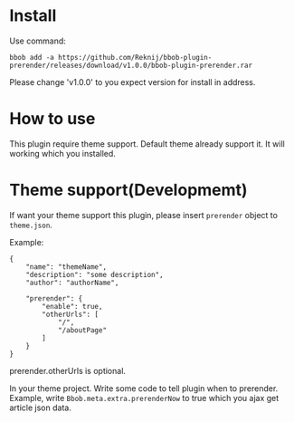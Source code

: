 # Install
Use command:
```
bbob add -a https://github.com/Reknij/bbob-plugin-prerender/releases/download/v1.0.0/bbob-plugin-prerender.rar
```
Please change 'v1.0.0' to you expect version for install in address.

# How to use
This plugin require theme support. Default theme already support it. It will working which you installed.

# Theme support(Developmemt)
If want your theme support this plugin, please insert `prerender` object to `theme.json`.

Example:
```
{
    "name": "themeName",
    "description": "some description",
    "author": "authorName",

    "prerender": {
        "enable": true,
        "otherUrls": [
            "/",
            "/aboutPage"
        ]
    }
}
```
prerender.otherUrls is optional.

In your theme project. Write some code to tell plugin when to prerender. Example, write `Bbob.meta.extra.prerenderNow` to true which you ajax get article json data.
